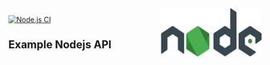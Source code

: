 <img src="img/PinClipart.com_youths-clipart_1024697.png" alt="nodejs" title="nodejs" height="96" width="200" align="right"/>

[![Node.js CI](https://github.com/williamkoller/example-nodejs-api/actions/workflows/node.js.yml/badge.svg)](https://github.com/williamkoller/example-nodejs-api/actions/workflows/node.js.yml)

## Example Nodejs API
